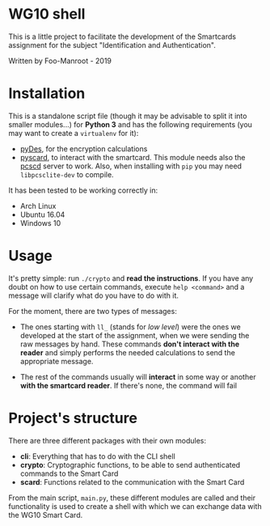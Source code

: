 # WG10 shell

This is a little project to facilitate the development of the Smartcards assignment for the subject "Identification and Authentication".

Written by Foo-Manroot - 2019

# Installation

This is a standalone script file (though it may be advisable to split it into smaller modules...) for **Python 3** and has the following requirements (you may want to create a `virtualenv` for it):

  - [pyDes](https://github.com/twhiteman/pyDes), for the encryption calculations
  - [pyscard](https://pyscard.sourceforge.io/), to interact with the smartcard. This module needs also the [pcscd](https://pcsclite.apdu.fr/) server to work. Also, when installing with `pip` you may need `libpcsclite-dev` to compile.


It has been tested to be working correctly in:

  - Arch Linux
  - Ubuntu 16.04
  - Windows 10


# Usage

It's pretty simple: run `./crypto` and **read the instructions**.
If you have any doubt on how to use certain commands, execute `help <command>` and a message will clarify what do you have to do with it.


For the moment, there are two types of messages:

  - The ones starting with `ll_` (stands for _low level_) were the ones we developed at the start of the assignment, when we were sending the raw messages by hand. These commands **don't interact with the reader** and simply performs the needed calculations to send the appropriate message.

  - The rest of the commands usually will **interact** in some way or another **with the smartcard reader**. If there's none, the command will fail


# Project's structure

There are three different packages with their own modules:
  - **cli**: Everything that has to do with the CLI shell
  - **crypto**: Cryptographic functions, to be able to send authenticated commands to the Smart Card
  - **scard**: Functions related to the communication with the Smart Card

From the main script, `main.py`, these different modules are called and their functionality is used to create a shell with which we can exchange data with the WG10 Smart Card.

